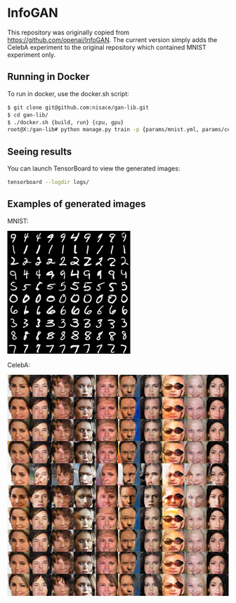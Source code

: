 # InfoGAN

This repository was originally copied from https://github.com/openai/InfoGAN. The current version simply adds the CelebA experiment to the original repository which contained MNIST experiment only.

## Running in Docker

To run in docker, use the docker.sh script:

```bash
$ git clone git@github.com:nisace/gan-lib.git
$ cd gan-lib/
$ ./docker.sh {build, run} {cpu, gpu}
root@X:/gan-lib# python manage.py train -p {params/mnist.yml, params/celebA.yml}
```

## Seeing results

You can launch TensorBoard to view the generated images:

```bash
tensorboard --logdir logs/
```

## Examples of generated images

MNIST:

![result](software/samples/mnist.png)

CelebA:

![result](software/samples/celebA.png)